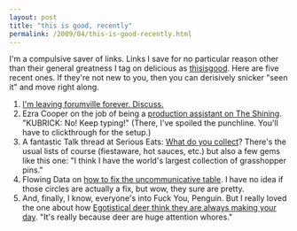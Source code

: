 ```yaml
---
layout: post
title: "this is good, recently"
permalink: /2009/04/this-is-good-recently.html
---
```


<p>I'm a compulsive saver of links.  Links I save for no particular reason other than their general greatness I tag on delicious as <a href="http://delicious.com/msippey/thisisgood">thisisgood</a>.  Here are five recent ones.  If they're not new to you, then you can derisively snicker "seen it" and move right along.</p>

<ol>
<li><a href="http://badgods.com/forumville-riddance.html">I'm leaving forumville forever.  Discuss.</a>  </li>
<li>Ezra Cooper on the job of being a <a href="http://lettersunknown.com/archives/001317.html">production assistant on The Shining</a>.  "KUBRICK: No! Keep typing!" (There, I've spoiled the punchline.  You'll have to clickthrough for the setup.)</li>
<li>A fantastic Talk thread at Serious Eats:  <a href="http://www.seriouseats.com/talk/2009/04/what-do-you-collect.html">What do you collect</a>?  There's the usual lists of course (fiestaware, hot sauces, etc.) but also a few gems like this one:  "I think I have the world's largest collection of grasshopper pins."</li>
<li>Flowing Data on <a href="http://flowingdata.com/2009/04/21/visual-representation-of-tabular-information-how-to-fix-the-uncommunicative-table/">how to fix the uncommunicative table</a>.  I have no idea if those circles are actually a fix, but wow, they sure are pretty.</li>
<li>And, finally, I know, everyone's into Fuck You, Penguin.  But I really loved the one about how <a href="http://fuckyoupenguin.blogspot.com/2009/04/egotistical-deer-think-they-are-always.html">Egotistical deer think they are always making your day</a>.  "It's really because deer are huge attention whores."</li>
</ol>




